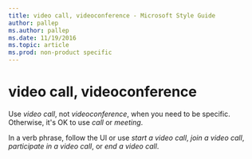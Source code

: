 ```yaml
---
title: video call, videoconference - Microsoft Style Guide
author: pallep
ms.author: pallep
ms.date: 11/19/2016
ms.topic: article
ms.prod: non-product specific
---
```


# video call, videoconference

Use *video call*, not *videoconference*, when you need to be specific. Otherwise, it's OK to use *call* or *meeting*. 

In a verb phrase, follow the UI or use *start a video call*, *join a video call*, *participate in a video call*, or *end a video call*. 
